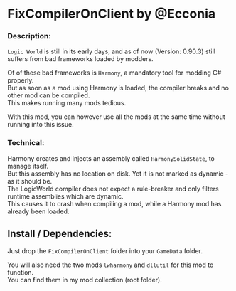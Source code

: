 # FixCompilerOnClient by @Ecconia

### Description:

`Logic World` is still in its early days, and as of now (Version: 0.90.3) still suffers from bad frameworks loaded by modders.

Of of these bad frameworks is `Harmony`, a mandatory tool for modding C# properly.\
But as soon as a mod using Harmony is loaded, the compiler breaks and no other mod can be compiled.\
This makes running many mods tedious.

With this mod, you can however use all the mods at the same time without running into this issue.

### Technical:

Harmony creates and injects an assembly called `HarmonySolidState`, to manage itself.\
But this assembly has no location on disk. Yet it is not marked as dynamic - as it should be.\
The LogicWorld compiler does not expect a rule-breaker and only filters runtime assemblies which are dynamic.\
This causes it to crash when compiling a mod, while a Harmony mod has already been loaded.

## Install / Dependencies:

Just drop the `FixCompilerOnClient` folder into your `GameData` folder.

You will also need the two mods `lwharmony` and `dllutil` for this mod to function.\
You can find them in my mod collection (root folder).
